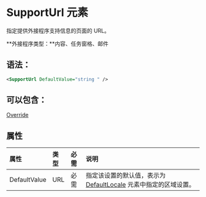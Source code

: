 
# SupportUrl 元素
指定提供外接程序支持信息的页面的 URL。

 **外接程序类型：**内容、任务窗格、邮件


## 语法：


```XML
<SupportUrl DefaultValue="string " />
```


## 可以包含：

[Override](../../reference/manifest/override.md)


## 属性



|**属性**|**类型**|**必需**|**说明**|
|:-----|:-----|:-----|:-----|
|DefaultValue|URL|必需|指定该设置的默认值，表示为 [DefaultLocale](../../reference/manifest/defaultlocale.md) 元素中指定的区域设置。|
